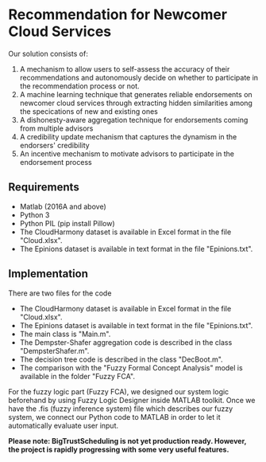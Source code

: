 # Recommendation for Newcomer Cloud Services 

Our solution consists of:
1. A mechanism to allow users to self-assess the accuracy of their recommendations and autonomously decide on whether to participate in the recommendation process or not.
2. A machine learning technique that generates reliable endorsements on newcomer cloud services through extracting hidden similarities      among the specications of new and existing ones
3. A dishonesty-aware aggregation technique for endorsements coming from multiple advisors
4. A credibility update mechanism that captures the dynamism in the endorsers' credibility
5. An incentive mechanism to motivate advisors to participate in the endorsement process


## Requirements
* Matlab (2016A and above)
* Python 3
* Python PIL (pip install Pillow)
* The CloudHarmony dataset is available in Excel format in the file "Cloud.xlsx".
* The Epinions dataset is available in text format in the file "Epinions.txt".

## Implementation
There are two files for the code

* The CloudHarmony dataset is available in Excel format in the file "Cloud.xlsx".
* The Epinions dataset is available in text format in the file "Epinions.txt".
* The main class is "Main.m".
* The Dempster-Shafer aggregation code is described in the class "DempsterShafer.m".
* The decision tree code is described in the class "DecBoot.m".
* The comparison with the "Fuzzy Formal Concept Analysis" model is available in the folder "Fuzzy FCA".


For the fuzzy logic part (Fuzzy FCA), we designed our system logic beforehand by using Fuzzy Logic Designer inside MATLAB toolkit. Once we have the .fis (fuzzy inference system) file which describes our fuzzy system, we connect our Python code to MATLAB in order to let it automatically evaluate user input.

**Please note: BigTrustScheduling is not yet production ready. However, the project is rapidly progressing with some very useful features.**
